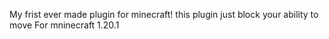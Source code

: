 My frist ever made plugin for minecraft! 
this plugin just block your ability to move
For mninecraft 1.20.1
